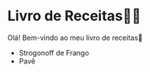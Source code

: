# Livro de Receitas:man_cook:

Olá! Bem-vindo ao meu livro de receitas:wave:

- Strogonoff de Frango
- Pavê
